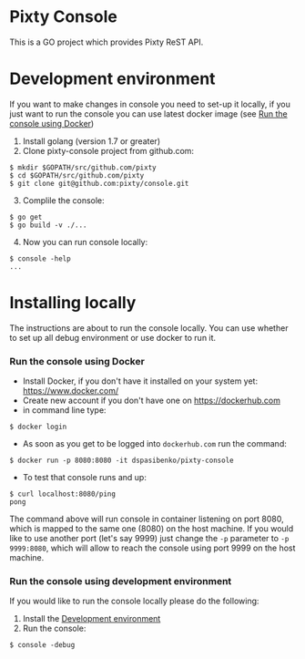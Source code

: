 # Pixty Console 
This is a GO project which provides Pixty ReST API.

# Development environment
If you want to make changes in console you need to set-up it locally, if you just want to run the console you can use latest docker image (see [Run the console using Docker](#run-the-condole-using-docker))
1. Install golang (version 1.7 or greater)
2. Clone pixty-console project from github.com:
```
$ mkdir $GOPATH/src/github.com/pixty
$ cd $GOPATH/src/github.com/pixty
$ git clone git@github.com:pixty/console.git
```
3.  Complile the console:
```
$ go get
$ go build -v ./...
```
4.  Now you can run console locally:
```
$ console -help
...
```

# Installing locally
The instructions are about to run the console locally. You can use whether to set up all debug environment or use docker to run it.
### Run the console using Docker
 - Install Docker, if you don't have it installed on your system yet: https://www.docker.com/
 - Create new account if you don't have one on https://dockerhub.com
 - in command line type:
 ```
 $ docker login
 ```
 - As soon as you get to be logged into `dockerhub.com` run the command:
 ```
 $ docker run -p 8080:8080 -it dspasibenko/pixty-console
 ```
 - To test that console runs and up:
 ```
 $ curl localhost:8080/ping
pong
 ```
 The command above will run console in container listening on port 8080, which is mapped to the same one (8080) on the host machine. If you would like to use another port (let's say 9999) just change the `-p` parameter to `-p 9999:8080`, which will allow to reach the console using port 9999 on the host machine.
 
### Run the console using development environment
If you would like to run the console locally please do the following:
1. Install the [Development environment](#development-environment)
2. Run the console:
```
$ console -debug
```